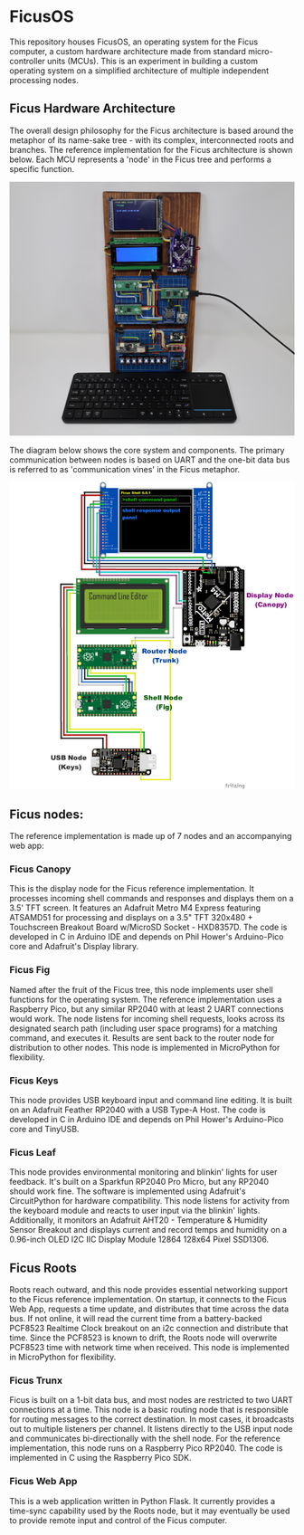 # FicusOS
This repository houses FicusOS, an operating system for the Ficus computer, a custom hardware architecture made from standard micro-controller units (MCUs). This is an experiment in building a custom operating system on a simplified architecture of multiple independent processing nodes.

## Ficus Hardware Architecture
The overall design philosophy for the Ficus architecture is based around the metaphor of its name-sake tree - with its complex, interconnected roots and branches. The reference implementation for the Ficus architecture is shown below. Each MCU represents a 'node' in the Ficus tree and performs a specific function.

![Basic architecture diagram](docs/img/ficus-main.jpg)

The diagram below shows the core system and components. The primary communication between nodes is based on UART and the one-bit data bus is referred to as 'communication vines' in the Ficus metaphor.

![Basic architecture diagram](docs/img/basic-ficus_bb.png)

## Ficus nodes:
The reference implementation is made up of 7 nodes and an accompanying web app:

### Ficus Canopy
This is the display node for the Ficus reference implementation. It processes incoming shell commands and responses and displays them on a 3.5' TFT screen. It features an Adafruit Metro M4 Express featuring ATSAMD51 for processing and displays on a 3.5" TFT 320x480 + Touchscreen Breakout Board w/MicroSD Socket - HXD8357D. The code is developed in C in Arduino IDE and depends on Phil Hower's Arduino-Pico core and Adafruit's Display library.

### Ficus Fig
Named after the fruit of the Ficus tree, this node implements user shell functions for the operating system. The reference implementation uses a Raspberry Pico, but any similar RP2040 with at least 2 UART connections would work. The node listens for incoming shell requests, looks across its designated search path (including user space programs) for a matching command, and executes it. Results are sent back to the router node for distribution to other nodes. This node is implemented in MicroPython for flexibility.

### Ficus Keys
This node provides USB keyboard input and command line editing. It is built on an Adafruit Feather RP2040 with a USB Type-A Host. The code is developed in C in Arduino IDE and depends on Phil Hower's Arduino-Pico core and TinyUSB.

### Ficus Leaf
This node provides environmental monitoring and blinkin' lights for user feedback. It's built on a Sparkfun RP2040 Pro Micro, but any RP2040 should work fine. The software is implemented using Adafruit's CircuitPython for hardware compatibility. This node listens for activity from the keyboard module and reacts to user input via the blinkin' lights. Additionally, it monitors an Adafruit AHT20 - Temperature & Humidity Sensor Breakout and displays current and record temps and humidity on a 0.96-inch OLED I2C IIC Display Module 12864 128x64 Pixel SSD1306.

## Ficus Roots
Roots reach outward, and this node provides essential networking support to the Ficus reference implementation. On startup, it connects to the Ficus Web App, requests a time update, and distributes that time across the data bus. If not online, it will read the current time from a battery-backed PCF8523 Realtime Clock breakout on an i2c connection and distribute that time. Since the PCF8523 is known to drift, the Roots node will overwrite PCF8523 time with network time when received. This node is implemented in MicroPython for flexibility.

### Ficus Trunx
Ficus is built on a 1-bit data bus, and most nodes are restricted to two UART connections at a time. This node is a basic routing node that is responsible for routing messages to the correct destination. In most cases, it broadcasts out to multiple listeners per channel. It listens directly to the USB input node and communicates bi-directionally with the shell node. For the reference implementation, this node runs on a Raspberry Pico RP2040. The code is implemented in C using the Raspberry Pico SDK.

### Ficus Web App
This is a web application written in Python Flask. It currently provides a time-sync capability used by the Roots node, but it may eventually be used to provide remote input and control of the Ficus computer.
